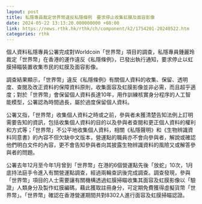 ```yaml
---
layout: post
title: 私隱專員裁定世界幣違反私隱條例　要求停止收集虹膜及面容影像
date: 2024-05-22 13:13:20.000000000 +08:00
link: https://news.rthk.hk/rthk/ch/component/k2/1754201-20240522.htm
categories: rthk
---
```


個人資料私隱專員公署完成對Worldcoin「世界幣」項目的調查，私隱專員鍾麗玲裁定「世界幣」在香港的運作違反《私隱條例》，已發出執行通知，要求停止以虹膜掃瞄裝置收集巿民的虹膜及面容影像。
 
調查結果顯示，「世界幣」違反《私隱條例》有關個人資料的收集、保留、透明度、查閱及改正資料的保障資料原則，收集面容及虹膜影像並非必需，而且超乎適度；對於「世界幣」會保留個人資料長達10年，用作訓練核實身分程序的人工智能模型，公署認為時間過長，屬於過度保留個人資料。

公署又指，「世界幣」收集個人資料之時或之前，參與者未獲清楚告知法例上訂明需要告知的資訊，包括收集個人資料的目的以及參與者查閱和更正個人資料的權利和方式等；「世界幣」不公平地收集個人資料，相關《私隱聲明》和《生物辨識資料同意書》的內容不但欠缺中文版本，營運點的職員亦不會向參與者，解說或確認他們明白文件的內容，更不會告知參與者向其披露生物辨識資料的風險又或解答參與者的問題。
 
公署去年12月至今年1月曾到「世界幣」在港的6個營運點先後「放蛇」10次，1月底持法庭手令進入有關營運點調查，經過兩輪查訊後完成調查。調查發現，參與「世界幣」項目的人士需要讓有關機構透過虹膜掃瞄收集其面容及虹膜影像以「驗證」人類身分及製作虹膜編碼，藉此獲取註冊身分，可定期免費獲得虛擬貨幣「世界幣」。「世界幣」確認在香港營運期間共對8302人進行面容及虹膜掃瞄認證。
